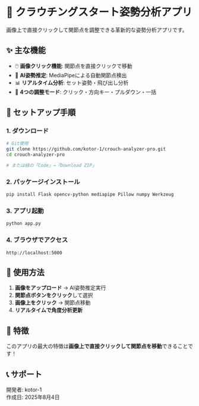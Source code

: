 # 🏃 クラウチングスタート姿勢分析アプリ

画像上で直接クリックして関節点を調整できる革新的な姿勢分析アプリです。

## ✨ 主な機能

- 🖱️ **画像クリック機能**: 関節点を直接クリックで移動
- 🤖 **AI姿勢推定**: MediaPipeによる自動関節点検出  
- 📊 **リアルタイム分析**: セット姿勢・飛び出し分析
- 🎯 **4つの調整モード**: クリック・方向キー・プルダウン・一括

## 🚀 セットアップ手順

### 1. ダウンロード
```bash
# Git使用
git clone https://github.com/kotor-1/crouch-analyzer-pro.git
cd crouch-analyzer-pro

# または緑の「Code」→「Download ZIP」
```

### 2. パッケージインストール
```bash
pip install Flask opencv-python mediapipe Pillow numpy Werkzeug
```

### 3. アプリ起動
```bash
python app.py
```

### 4. ブラウザでアクセス
```
http://localhost:5000
```

## 📱 使用方法

1. **画像をアップロード** → AI姿勢推定実行
2. **関節点ボタンをクリック**して選択  
3. **画像上をクリック** → 関節点移動
4. **リアルタイムで角度分析更新**

## 🎯 特徴

このアプリの最大の特徴は**画像上で直接クリックして関節点を移動**できることです！

## 📞 サポート

開発者: kotor-1  
作成日: 2025年8月4日
